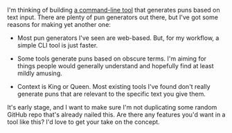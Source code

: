 I'm thinking of building [a command-line tool](https://github.com/8ta4/pun) that generates puns based on text input. There are plenty of pun generators out there, but I've got some reasons for making yet another one:

- Most pun generators I've seen are web-based. But, for my workflow, a simple CLI tool is just faster.

- Some tools generate puns based on obscure terms. I'm aiming for things people would generally understand and hopefully find at least mildly amusing.

- Context is King or Queen. Most existing tools I've found don't really generate puns that are relevant to the specific text you give them.

It's early stage, and I want to make sure I'm not duplicating some random GitHub repo that's already nailed this. Are there any features you'd want in a tool like this? I'd love to get your take on the concept.
